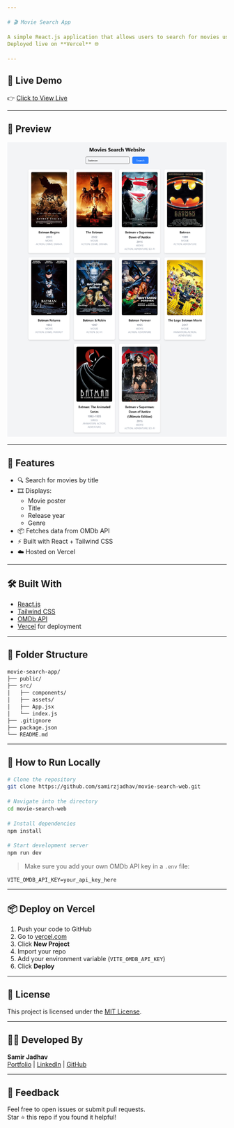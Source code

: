 ```yaml
---

# 🎬 Movie Search App

A simple React.js application that allows users to search for movies using the [OMDb API](https://www.omdbapi.com/).  
Deployed live on **Vercel** 🌐

---
```


## 🔗 Live Demo

👉 [Click to View Live](https://movie-search-webs.vercel.app/)

---

## 📸 Preview

![Movie Search App Screenshot](./public/movie-search-png.png)

---

## 🚀 Features

- 🔍 Search for movies by title
- 🎞️ Displays:
  - Movie poster
  - Title
  - Release year
  - Genre
- 📦 Fetches data from OMDb API
- ⚡ Built with React + Tailwind CSS
- ☁️ Hosted on Vercel

---

## 🛠️ Built With

- [React.js](https://reactjs.org/)
- [Tailwind CSS](https://tailwindcss.com/)
- [OMDb API](https://www.omdbapi.com/)
- [Vercel](https://vercel.com/) for deployment

---

## 🧩 Folder Structure

```
movie-search-app/
├── public/
├── src/
│   ├── components/
│   ├── assets/
│   ├── App.jsx
│   └── index.js
├── .gitignore
├── package.json
└── README.md
```

---

## 🔧 How to Run Locally

```bash
# Clone the repository
git clone https://github.com/samirzjadhav/movie-search-web.git

# Navigate into the directory
cd movie-search-web

# Install dependencies
npm install

# Start development server
npm run dev
```

> Make sure you add your own OMDb API key in a `.env` file:

```env
VITE_OMDB_API_KEY=your_api_key_here
```

---

## 📦 Deploy on Vercel

1. Push your code to GitHub
2. Go to [vercel.com](https://vercel.com/)
3. Click **New Project**
4. Import your repo
5. Add your environment variable (`VITE_OMDB_API_KEY`)
6. Click **Deploy**

---

## 📄 License

This project is licensed under the [MIT License](LICENSE).

---

## 🧑‍💻 Developed By

**Samir Jadhav**  
[Portfolio](https://samirj.vercel.app/) | [LinkedIn](https://linkedin.com/in/samirzjadhav) | [GitHub](https://github.com/samirzjadhav)

---

## 💬 Feedback

Feel free to open issues or submit pull requests.  
Star ⭐ this repo if you found it helpful!

```


